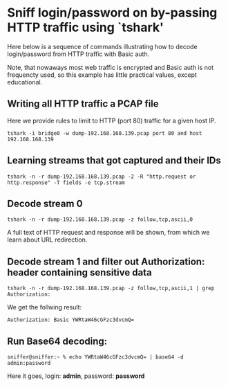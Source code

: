 # Sniff login/password on by-passing HTTP traffic using `tshark' 

Here below is a sequence of commands illustrating how to decode login/password from HTTP traffic with Basic auth.

Note, that nowaways most web traffic is encrypted and Basic auth is not frequencty used, so this example has little practical values, except educational. 

## Writing all HTTP traffic a PCAP file 

Here we provide rules to limit to HTTP (port 80) traffic for a given host IP.


```
tshark -i bridge0 -w dump-192.168.168.139.pcap port 80 and host 192.168.168.139
```

## Learning streams that got captured and their IDs 

```
tshark -n -r dump-192.168.168.139.pcap -2 -R "http.request or http.response" -T fields -e tcp.stream
```

## Decode stream 0

```
tshark -n -r dump-192.168.168.139.pcap -z follow,tcp,ascii,0
```

A full text of HTTP request and response will be shown, from which we learn about URL redirection.


## Decode stream 1 and filter out Authorization: header containing sensitive data 

```
tshark -n -r dump-192.168.168.139.pcap -z follow,tcp,ascii,1 | grep Authorization:
```

We get the follwing result:

```
Authorization: Basic YWRtaW46cGFzc3dvcmQ=
```

## Run Base64 decoding:

```
sniffer@sniffer:~ % echo YWRtaW46cGFzc3dvcmQ= | base64 -d
admin:password
```

Here it goes, login: **admin**, password: **password**

